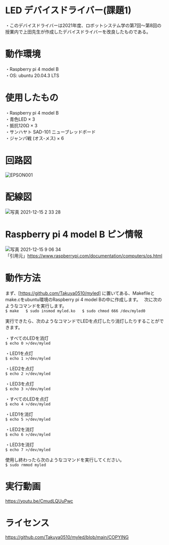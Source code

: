 # LED デバイスドライバー(課題1)  
・このデバイスドライバーは2021年度、ロボットシステム学の第7回～第8回の授業内で上田先生が作成したデバイスドライバーを改良したものである。

# 動作環境  
・Raspberry pi 4 model B  
・OS: ubuntu 20.04.3 LTS  


# 使用したもの  
・Raspberry pi 4 model B  
・青色LED × 3  
・抵抗120Ω × 3  
・サンハヤト SAD-101 ニューブレッドボード  
・ジャンパ戦 (オス-メス) × 6  


# 回路図　　　　
![EPSON001](https://user-images.githubusercontent.com/92074076/146102391-745d32bd-ee30-47b6-9278-a9252a092b44.JPG)  

# 配線図　
![写真 2021-12-15 2 33 28](https://user-images.githubusercontent.com/92074076/146102575-dc29f36f-8f6b-4149-b6ae-3f1180e335e2.jpg)　　

# Raspberry pi 4 model B ピン情報
![写真 2021-12-15 9 06 34](https://user-images.githubusercontent.com/92074076/146102730-a546b294-07fd-4479-9a73-1182afaac0f3.png)  
「引用元」https://www.raspberrypi.com/documentation/computers/os.html  


# 動作方法  
まず、[https://github.com/Takuya0510/myled] に置いてある、Makefileとmake.cをubuntu環境のRaspberry pi 4 model Bの中に作成します。　
次に次のようなコマンドを実行します。  
`$ make  
$ sudo insmod myled.ko  
$ sudo chmod 666 /dev/myled0 ` 


実行できたら、次のようなコマンドでLEDを点灯したり消灯したりすることができます。

・すべてのLEDを消灯   
`$ echo 0 >/dev/myled ` 

・LED1を点灯  
`$ echo 1 >/dev/myled ` 

・LED2を点灯  
`$ echo 2 >/dev/myled ` 

・LED3を点灯  
`$ echo 3 >/dev/myled  `

・すべてのLEDを点灯  
`$ echo 4 >/dev/myled ` 

・LED1を消灯  
`$ echo 5 >/dev/myled ` 

・LED2を消灯  
`$ echo 6 >/dev/myled  `

・LED3を消灯  
`$ echo 7 >/dev/myled  `

使用し終わったら次のようなコマンドを実行してください。    
`$ sudo rmmod myled  `


# 実行動画  
https://youtu.be/CmudLQUuPwc

# ライセンス  
https://github.com/Takuya0510/myled/blob/main/COPYING

